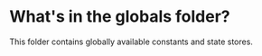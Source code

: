 # What's in the globals folder?

This folder contains globally available constants and state stores.
